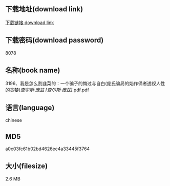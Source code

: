 ## 下载地址(download link)
[下载链接 download link](https://voluble-croquembouche-d321dc.netlify.app/?s=3196%E3%80%81%E6%88%91%E6%98%AF%E6%80%8E%E4%B9%88%E5%89%B2%E9%9F%AD%E8%8F%9C%E7%9A%84%EF%BC%9A%E4%B8%80%E4%B8%AA%E9%AA%97%E5%AD%90%E7%9A%84%E6%82%94%E8%BF%87%E4%B8%8E%E8%87%AA%E7%99%BD%28%E5%BA%9E%E6%B0%8F%E9%AA%97%E5%B1%80%E7%9A%84%E5%A7%8B%E4%BD%9C%E4%BF%91%E8%80%85%E9%80%8F%E8%A7%86%E4%BA%BA%E6%80%A7%E7%9A%84%E8%B4%AA%E5%A9%AA%29_%E6%9F%A5%E5%B0%94%E6%96%AF%C2%B7%E5%BA%9E%E5%85%B9+%5B%E6%9F%A5%E5%B0%94%E6%96%AF%C2%B7%E5%BA%9E%E5%85%B9%5D_.pdf)

## 下载密码(download password)
8078

## 名称(book name)
3196、我是怎么割韭菜的：一个骗子的悔过与自白(庞氏骗局的始作俑者透视人性的贪婪)_查尔斯·庞兹 [查尔斯·庞兹]_.pdf.pdf

## 语言(language)
chinese

## MD5
a0c03fc61b02bd4626ec4a33445f3764

## 大小(filesize)
2.6 MB
